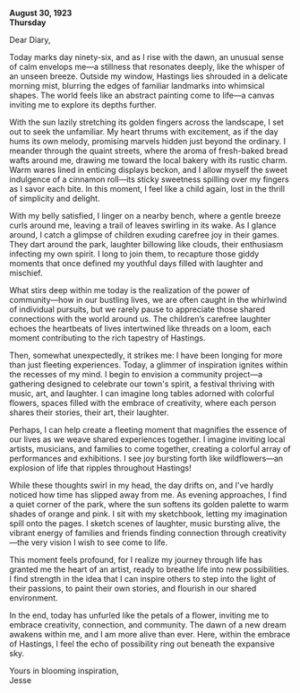 
**August 30, 1923**  
**Thursday**  

Dear Diary,  

Today marks day ninety-six, and as I rise with the dawn, an unusual sense of calm envelops me—a stillness that resonates deeply, like the whisper of an unseen breeze. Outside my window, Hastings lies shrouded in a delicate morning mist, blurring the edges of familiar landmarks into whimsical shapes. The world feels like an abstract painting come to life—a canvas inviting me to explore its depths further. 

With the sun lazily stretching its golden fingers across the landscape, I set out to seek the unfamiliar. My heart thrums with excitement, as if the day hums its own melody, promising marvels hidden just beyond the ordinary. I meander through the quaint streets, where the aroma of fresh-baked bread wafts around me, drawing me toward the local bakery with its rustic charm. Warm wares lined in enticing displays beckon, and I allow myself the sweet indulgence of a cinnamon roll—its sticky sweetness spilling over my fingers as I savor each bite. In this moment, I feel like a child again, lost in the thrill of simplicity and delight.

With my belly satisfied, I linger on a nearby bench, where a gentle breeze curls around me, leaving a trail of leaves swirling in its wake. As I glance around, I catch a glimpse of children exuding carefree joy in their games. They dart around the park, laughter billowing like clouds, their enthusiasm infecting my own spirit. I long to join them, to recapture those giddy moments that once defined my youthful days filled with laughter and mischief.

What stirs deep within me today is the realization of the power of community—how in our bustling lives, we are often caught in the whirlwind of individual pursuits, but we rarely pause to appreciate those shared connections with the world around us. The children’s carefree laughter echoes the heartbeats of lives intertwined like threads on a loom, each moment contributing to the rich tapestry of Hastings. 

Then, somewhat unexpectedly, it strikes me: I have been longing for more than just fleeting experiences. Today, a glimmer of inspiration ignites within the recesses of my mind. I begin to envision a community project—a gathering designed to celebrate our town's spirit, a festival thriving with music, art, and laughter. I can imagine long tables adorned with colorful flowers, spaces filled with the embrace of creativity, where each person shares their stories, their art, their laughter. 

Perhaps, I can help create a fleeting moment that magnifies the essence of our lives as we weave shared experiences together. I imagine inviting local artists, musicians, and families to come together, creating a colorful array of performances and exhibitions. I see joy bursting forth like wildflowers—an explosion of life that ripples throughout Hastings!

While these thoughts swirl in my head, the day drifts on, and I've hardly noticed how time has slipped away from me. As evening approaches, I find a quiet corner of the park, where the sun softens its golden palette to warm shades of orange and pink. I sit with my sketchbook, letting my imagination spill onto the pages. I sketch scenes of laughter, music bursting alive, the vibrant energy of families and friends finding connection through creativity—the very vision I wish to see come to life.

This moment feels profound, for I realize my journey through life has granted me the heart of an artist, ready to breathe life into new possibilities. I find strength in the idea that I can inspire others to step into the light of their passions, to paint their own stories, and flourish in our shared environment.

In the end, today has unfurled like the petals of a flower, inviting me to embrace creativity, connection, and community. The dawn of a new dream awakens within me, and I am more alive than ever. Here, within the embrace of Hastings, I feel the echo of possibility ring out beneath the expansive sky.

Yours in blooming inspiration,  
Jesse
